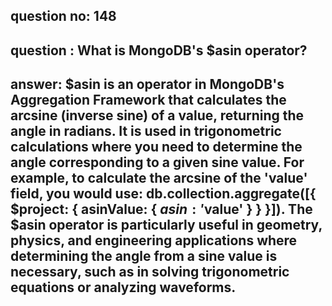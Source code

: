 
      
## question no: 148

## question : What is MongoDB's $asin operator?

## answer: $asin is an operator in MongoDB's Aggregation Framework that calculates the arcsine (inverse sine) of a value, returning the angle in radians. It is used in trigonometric calculations where you need to determine the angle corresponding to a given sine value. For example, to calculate the arcsine of the 'value' field, you would use: db.collection.aggregate([{ $project: { asinValue: { $asin: '$value' } } }]). The $asin operator is particularly useful in geometry, physics, and engineering applications where determining the angle from a sine value is necessary, such as in solving trigonometric equations or analyzing waveforms.
      